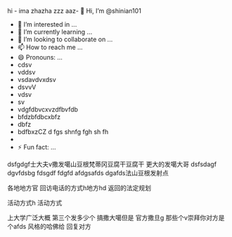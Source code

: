 hi - ima zhazha zzz aaz- 👋 Hi, I’m @shinian101
- 👀 I’m interested in ...
- 🌱 I’m currently learning ...
- 💞️ I’m looking to collaborate on ...
- 📫 How to reach me ...
- 😄 Pronouns: ...
- cdsv
- vddsv
- vsdavdvxdsv
- dsvvV
- vdsv
- sv
- vdgfdbvcxvzdfbvfdb
- bfdzbfdbcxbfz
- dbfz
- bdfbxzCZ d fgs shnfg fgh sh fh
- 
- ⚡ Fun fact: ...

<!---
shinian101/shinian101 is a ✨ special ✨ repository because its `README.md` (this file) appears on your GitHub profile.
You can click the Preview link to take a look at your changes.
--->
dsfgdgf士大夫v撒发噶山豆根梵蒂冈豆腐干豆腐干  更大的发噶大哥
dsfsdagf
dgvfdsbg
fdsgdf
fdgfd
afdgsafds
dgafds法山豆根发射点

各地地方官
回访电话的方式h地方hd
返回的法定规划

活动方式h
活动方式



上大学广泛大概
第三个发多少个
搞撒大噶但是
官方撒旦g
那些个v崇拜你对方是个afds
风格的哈佛给
回复对方

